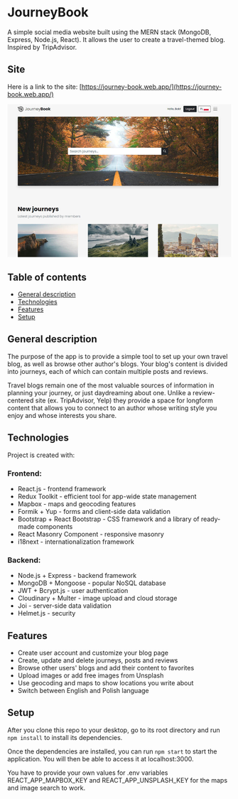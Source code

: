 # JourneyBook

A simple social media website built using the MERN stack (MongoDB, Express, Node.js, React). It allows the user to create a travel-themed blog. Inspired by TripAdvisor. 

## Site

Here is a link to the site: [https://journey-book.web.app/](https://journey-book.web.app/)

![Home page](./src/img/jb-1.jpg)

## Table of contents
* [General description](#general-description)
* [Technologies](#technologies)
* [Features](#features)
* [Setup](#setup)

## General description

The purpose of the app is to provide a simple tool to set up your own travel blog, as well as browse other author's blogs. Your blog's content is divided into journeys, each of which can contain multiple posts and reviews.

Travel blogs remain one of the most valuable sources of information in planning your journey, or just daydreaming about one. 
Unlike a review-centered site (ex. TripAdvisor, Yelp) they provide a space for longform content that allows you to connect to an author whose writing style you enjoy and whose interests you share.

## Technologies

Project is created with:

### Frontend:

* React.js - frontend framework
* Redux Toolkit - efficient tool for app-wide state management
* Mapbox - maps and geocoding features
* Formik + Yup - forms and client-side data validation
* Bootstrap + React Bootstrap - CSS framework and a library of ready-made components
* React Masonry Component - responsive masonry
* i18next - internationalization framework

### Backend:

* Node.js + Express - backend framework
* MongoDB + Mongoose - popular NoSQL database
* JWT + Bcrypt.js - user authentication
* Cloudinary + Multer - image upload and cloud storage
* Joi - server-side data validation
* Helmet.js - security

## Features

* Create user account and customize your blog page
* Create, update and delete journeys, posts and reviews
* Browse other users' blogs and add their content to favorites
* Upload images or add free images from Unsplash
* Use geocoding and maps to show locations you write about
* Switch between English and Polish language

## Setup

After you clone this repo to your desktop, go to its root directory and run `npm install` to install its dependencies.

Once the dependencies are installed, you can run `npm start` to start the application. You will then be able to access it at localhost:3000.

You have to provide your own values for .env variables REACT_APP_MAPBOX_KEY and REACT_APP_UNSPLASH_KEY for the maps and image search to work.

